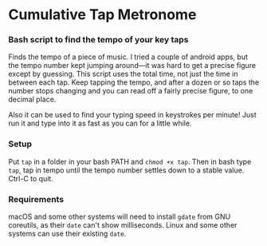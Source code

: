 # Cumulative Tap Metronome

### Bash script to find the tempo of your key taps

Finds the tempo of a piece of music. I tried a couple of android apps, but the tempo number kept jumping around—it was hard to get a precise figure except by guessing. This script uses the total time, not just the time in between each tap. Keep tapping the tempo, and after a dozen or so taps the number stops changing and you can read off a fairly precise figure, to one decimal place.

Also it can be used to find your typing speed in keystrokes per minute! Just run it and type into it as fast as you can for a little while.

### Setup
Put `tap` in a folder in your bash PATH and `chmod +x tap`. Then in bash type `tap`, tap in tempo until the tempo number settles down to a stable value. Ctrl-C to quit.

### Requirements

macOS and some other systems will need to install `gdate` from GNU coreutils, as their `date` can't show milliseconds. Linux and some other systems can use their existing `date`. 
